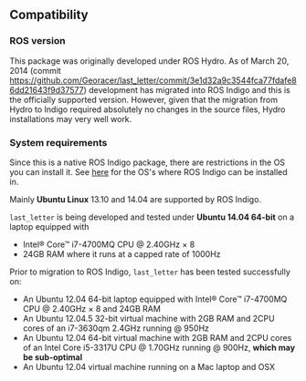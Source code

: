 ## Compatibility

### ROS version
This package was originally developed under ROS Hydro. As of March 20, 2014 (commit https://github.com/Georacer/last_letter/commit/3e1d32a9c3544fca77fdafe86dd21643f9d37577) development has migrated into ROS Indigo and this is the officially supported version.
However, given that the migration from Hydro to Indigo required absolutely no changes in the source files, Hydro installations may very well work.

### System requirements
Since this is a native ROS Indigo package, there are restrictions in the OS you can install it. See [here](http://wiki.ros.org/indigo/Installation) for the OS's where ROS Indigo can be installed in.

Mainly **Ubuntu Linux** 13.10 and 14.04 are supported by ROS Indigo.

`last_letter` is being developed and tested under **Ubuntu 14.04 64-bit** on a laptop equipped with
- Intel® Core™ i7-4700MQ CPU @ 2.40GHz × 8
- 24GB RAM
where it runs at a capped rate of 1000Hz

Prior to migration to ROS Indigo, `last_letter` has been tested successfully on:
- An Ubuntu 12.04 64-bit laptop equipped with Intel® Core™ i7-4700MQ CPU @ 2.40GHz × 8 and 24GB RAM
- An Ubuntu 12.04.5 32-bit virtual machine with 2GB RAM and 2CPU cores of an i7-3630qm 2.4GHz running @ 950Hz
- An Ubuntu  12.04 64-bit virtual machine with 2GB RAM and 2CPU cores of an Intel Core i5-3317U CPU @ 1.70GHz running @ 900Hz, **which may be sub-optimal**
- An Ubuntu 12.04 virtual machine running on a Mac laptop and OSX